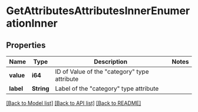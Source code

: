 # GetAttributesAttributesInnerEnumerationInner

## Properties

Name | Type | Description | Notes
------------ | ------------- | ------------- | -------------
**value** | **i64** | ID of Value of the \"category\" type attribute | 
**label** | **String** | Label of the \"category\" type attribute | 

[[Back to Model list]](../README.md#documentation-for-models) [[Back to API list]](../README.md#documentation-for-api-endpoints) [[Back to README]](../README.md)


